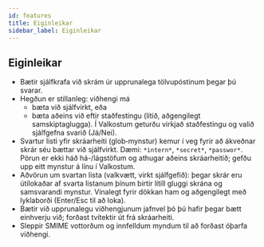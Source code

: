 ```yaml
---
id: features
title: Eiginleikar
sidebar_label: Eiginleikar
---
```


## Eiginleikar

- Bætir sjálfkrafa við skrám úr upprunalega tölvupóstinum þegar þú svarar.
- Hegðun er stillanleg: viðhengi má
  - bæta við sjálfvirkt, eða
  - bæta aðeins við eftir staðfestingu (lítið, aðgengilegt samskiptaglugga). Í Valkostum geturðu virkjað staðfestingu og valið sjálfgefna svarið (Já/Nei).
- Svartur listi yfir skráarheiti (glob‑mynstur) kemur í veg fyrir að ákveðnar skrár séu bættar við sjálfvirkt. Dæmi: `*intern*`, `*secret*`, `*passwor*`.
  Pörun er ekki háð há-/lágstöfum og athugar aðeins skráarheitið; gefðu upp eitt mynstur á línu í Valkostum.
- Aðvörun um svartan lista (valkvætt, virkt sjálfgefið): þegar skrár eru útilokaðar af svarta listanum þínum birtir lítill gluggi skrána og samsvarandi mynstur. Vinalegt fyrir dökkan ham og aðgengilegt með lyklaborði (Enter/Esc til að loka).
- Bætir við upprunalegu viðhengjunum jafnvel þó þú hafir þegar bætt einhverju við; forðast tvítektir út frá skráarheiti.
- Sleppir SMIME vottorðum og innfelldum myndum til að forðast óþarfa viðhengi.
